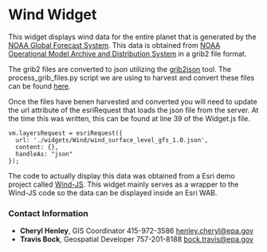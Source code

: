 # Wind Widget

This widget displays wind data for the entire planet that is generated by the <a href="https://www.ncdc.noaa.gov/data-access/model-data/model-datasets/global-forcast-system-gfs">NOAA Global Forecast System</a>.  This data is obtained from <a href="http://nomads.ncep.noaa.gov/">NOAA Operational Model Archive and Distribution System<a/> in a grib2 file format.

The grib2 files are converted to json utilizing the <a href="https://github.com/cambecc/grib2json">grib2json</a> tool.  The process_grib_files.py script we are using to harvest and convert these files can be found <a href="https://github.com/USEPA/R9-Python/tree/master/Wind">here</a>.

Once the files have benen harvested and converted you will need to update the url attribute of the esriRequest that loads the json file from the server.  At the time this was written, this can be found at line 39 of the Widget.js file.
 
```
vm.layersRequest = esriRequest({
  url: './widgets/Wind/wind_surface_level_gfs_1.0.json',
  content: {},
  handleAs: "json"
});
```

The code to actually display this data was obtained from a Esri demo project called <a href="https://github.com/Esri/wind-js">Wind-JS</a>.  This widget mainly serves as a wrapper to the Wind-JS code so the data can be displayed inside an Esri WAB.

### Contact Information

* **Cheryl Henley**, GIS Coordinator 415-972-3586 henley.cheryl@epa.gov
* **Travis Bock**, Geospatial Developer 757-201-8188 bock.travis@epa.gov

